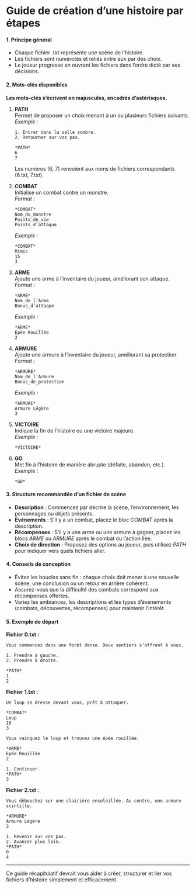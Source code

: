 # Guide de création d’une histoire par étapes

#### 1. Principe général
- Chaque fichier .txt représente une scène de l’histoire.
- Les fichiers sont numérotés et reliés entre eux par des choix.
- Le joueur progresse en ouvrant les fichiers dans l’ordre dicté par ses décisions.

#### 2. Mots-clés disponibles
**Les mots-clés s’écrivent en majuscules, encadrés d’astérisques.**

1. **PATH**  
   Permet de proposer un choix menant à un ou plusieurs fichiers suivants.  
   *Exemple :*  
   ```
   1. Entrer dans la salle sombre.
   2. Retourner sur vos pas.

   *PATH*
   6
   7
   ```
   Les numéros (6, 7) renvoient aux noms de fichiers correspondants (6.txt, 7.txt).

2. **COMBAT**  
   Initialise un combat contre un monstre.  
   *Format :*
   ```
   *COMBAT*
   Nom_du_monstre
   Points_de_vie
   Points_d’attaque
   ```
   *Exemple :*  
   ```
   *COMBAT*
   Mimic
   15
   3
   ```

3. **ARME**  
   Ajoute une arme à l’inventaire du joueur, améliorant son attaque.  
   *Format :*
   ```
   *ARME*
   Nom_de_l’Arme
   Bonus_d’attaque
   ```
   *Exemple :*
   ```
   *ARME*
   Epée Rouillée
   2
   ```

4. **ARMURE**  
   Ajoute une armure à l’inventaire du joueur, améliorant sa protection.  
   *Format :*
   ```
   *ARMURE*
   Nom_de_l’Armure
   Bonus_de_protection
   ```
   *Exemple :*
   ```
   *ARMURE*
   Armure Légère
   3
   ```

5. **VICTOIRE**  
   Indique la fin de l’histoire ou une victoire majeure.  
   *Exemple :*
   ```
   *VICTOIRE*
   ```

6. **GO**  
   Met fin à l’histoire de manière abrupte (défaite, abandon, etc.).  
   *Exemple :*
   ```
   *GO*
   ```

#### 3. Structure recommandée d’un fichier de scène
- **Description** : Commencez par décrire la scène, l’environnement, les personnages ou objets présents.
- **Événements** : S’il y a un combat, placez le bloc *COMBAT* après la description.
- **Récompenses** : S’il y a une arme ou une armure à gagner, placez les blocs *ARME* ou *ARMURE* après le combat ou l’action liée.
- **Choix de direction** : Proposez des options au joueur, puis utilisez *PATH* pour indiquer vers quels fichiers aller.

#### 4. Conseils de conception
- Évitez les boucles sans fin : chaque choix doit mener à une nouvelle scène, une conclusion ou un retour en arrière cohérent.
- Assurez-vous que la difficulté des combats correspond aux récompenses offertes.
- Variez les ambiances, les descriptions et les types d’événements (combats, découvertes, récompenses) pour maintenir l’intérêt.

#### 5. Exemple de départ
**Fichier 0.txt :**  
```
Vous commencez dans une forêt dense. Deux sentiers s’offrent à vous.

1. Prendre à gauche.
2. Prendre à droite.

*PATH*
1
2
```

**Fichier 1.txt :**  
```
Un loup se dresse devant vous, prêt à attaquer.

*COMBAT*
Loup
10
3

Vous vainquez le loup et trouvez une épée rouillée.

*ARME*
Epée Rouillée
2

1. Continuer.
*PATH*
3
```

**Fichier 2.txt :**  
```
Vous débouchez sur une clairière ensoleillée. Au centre, une armure scintille.

*ARMURE*
Armure Légère
3

1. Revenir sur vos pas.
2. Avancer plus loin.
*PATH*
0
4
```

---

Ce guide récapitulatif devrait vous aider à créer, structurer et lier vos fichiers d’histoire simplement et efficacement.

